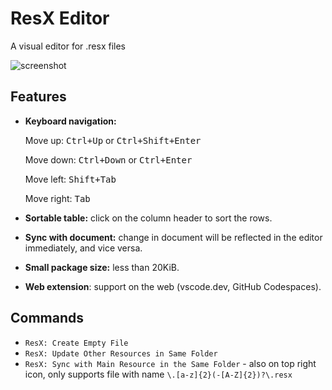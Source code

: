 # ResX Editor

A visual editor for .resx files  

![screenshot](https://raw.githubusercontent.com/8LWXpg/vscode-resx/refs/heads/master/assets/preview.avif)

## Features

- **Keyboard navigation:**
  
  Move up: <kbd>Ctrl+Up</kbd> or <kbd>Ctrl+Shift+Enter</kbd>
  
  Move down: <kbd>Ctrl+Down</kbd> or <kbd>Ctrl+Enter</kbd>
  
  Move left: <kbd>Shift+Tab</kbd>
  
  Move right: <kbd>Tab</kbd>

- **Sortable table:** click on the column header to sort the rows.
- **Sync with document:** change in document will be reflected in the editor immediately, and vice versa.
- **Small package size:** less than 20KiB.
- **Web extension**: support on the web (vscode.dev, GitHub Codespaces).

## Commands

- `ResX: Create Empty File`
- `ResX: Update Other Resources in Same Folder`
- `ResX: Sync with Main Resource in the Same Folder` - also on top right icon, only supports file with name `\.[a-z]{2}(-[A-Z]{2})?\.resx`
